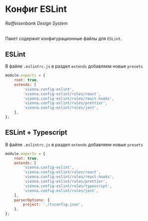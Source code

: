 # Конфиг ESLint
###### Raiffeisenbank Design System

Пакет содержит конфигурационные файлы для `ESLint`.

## ESLint

В файле `.eslintrc.js` в раздел `extends` добавляем новые `presets`

```js
module.exports = {
    root: true,
    extends: [
        'vienna.config-eslint',
        'vienna.config-eslint/rules/react',
        'vienna.config-eslint/rules/react-hooks',
        'vienna.config-eslint/rules/prettier',
        'vienna.config-eslint/rules/jest',
    ],
};
```

## ESLint + Typescript

В файле `.eslintrc.js` в раздел `extends` добавляем новые `presets`

```js
module.exports = {
    root: true,
    extends: [
        'vienna.config-eslint',
        'vienna.config-eslint/rules/react',
        'vienna.config-eslint/rules/react-hooks',
        'vienna.config-eslint/rules/prettier',
        'vienna.config-eslint/rules/typescript',
        'vienna.config-eslint/rules/jest',
    ],
    parserOptions: {
        project: './tsconfig.json',
    },
};
```

